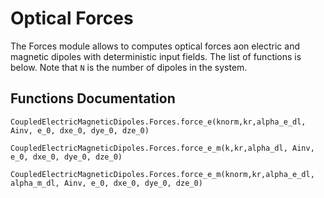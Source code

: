  # Optical Forces

The Forces module allows to computes optical forces aon electric and magnetic dipoles with deterministic input fields. The list of functions is below. Note that `N` is the number of dipoles in the system. 
 
 ## Functions Documentation

```@docs
CoupledElectricMagneticDipoles.Forces.force_e(knorm,kr,alpha_e_dl, Ainv, e_0, dxe_0, dye_0, dze_0)
```

```@docs
CoupledElectricMagneticDipoles.Forces.force_e_m(k,kr,alpha_dl, Ainv, e_0, dxe_0, dye_0, dze_0)
```

```@docs
CoupledElectricMagneticDipoles.Forces.force_e_m(knorm,kr,alpha_e_dl, alpha_m_dl, Ainv, e_0, dxe_0, dye_0, dze_0)
```
